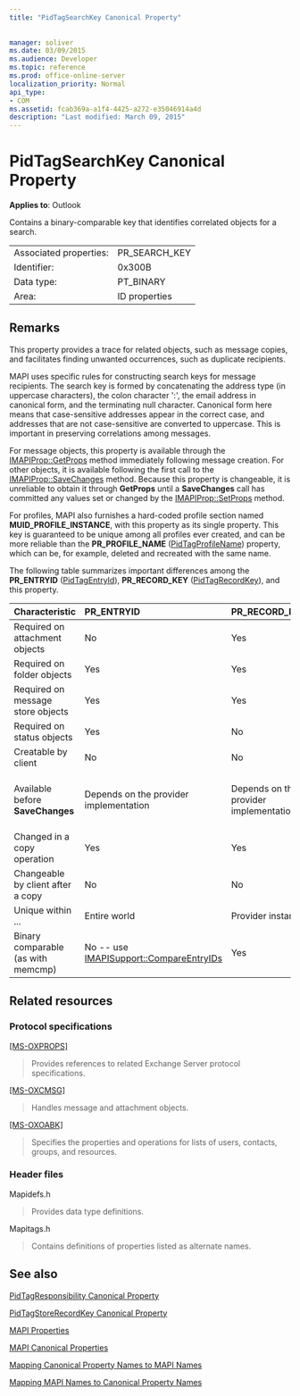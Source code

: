 ```yaml
---
title: "PidTagSearchKey Canonical Property"
 
 
manager: soliver
ms.date: 03/09/2015
ms.audience: Developer
ms.topic: reference
ms.prod: office-online-server
localization_priority: Normal
api_type:
- COM
ms.assetid: fcab369a-a1f4-4425-a272-e35046914a4d
description: "Last modified: March 09, 2015"
---
```


# PidTagSearchKey Canonical Property

  
  
**Applies to**: Outlook 
  
Contains a binary-comparable key that identifies correlated objects for a search.
  
|||
|:-----|:-----|
|Associated properties:  <br/> |PR_SEARCH_KEY  <br/> |
|Identifier:  <br/> |0x300B  <br/> |
|Data type:  <br/> |PT_BINARY  <br/> |
|Area:  <br/> |ID properties  <br/> |
   
## Remarks

This property provides a trace for related objects, such as message copies, and facilitates finding unwanted occurrences, such as duplicate recipients.
  
MAPI uses specific rules for constructing search keys for message recipients. The search key is formed by concatenating the address type (in uppercase characters), the colon character ':', the email address in canonical form, and the terminating null character. Canonical form here means that case-sensitive addresses appear in the correct case, and addresses that are not case-sensitive are converted to uppercase. This is important in preserving correlations among messages.
  
For message objects, this property is available through the [IMAPIProp::GetProps](imapiprop-getprops.md) method immediately following message creation. For other objects, it is available following the first call to the [IMAPIProp::SaveChanges](imapiprop-savechanges.md) method. Because this property is changeable, it is unreliable to obtain it through **GetProps** until a **SaveChanges** call has committed any values set or changed by the [IMAPIProp::SetProps](imapiprop-setprops.md) method. 
  
For profiles, MAPI also furnishes a hard-coded profile section named **MUID_PROFILE_INSTANCE**, with this property as its single property. This key is guaranteed to be unique among all profiles ever created, and can be more reliable than the **PR_PROFILE_NAME** ([PidTagProfileName](pidtagprofilename-canonical-property.md)) property, which can be, for example, deleted and recreated with the same name.
  
The following table summarizes important differences among the **PR_ENTRYID** ([PidTagEntryId](pidtagentryid-canonical-property.md)), **PR_RECORD_KEY** ([PidTagRecordKey](pidtagrecordkey-canonical-property.md)), and this property.
  
|**Characteristic**|****PR_ENTRYID****|****PR_RECORD_KEY****|****PR_SEARCH_KEY****|
|:-----|:-----|:-----|:-----|
|Required on attachment objects  <br/> |No  <br/> |Yes  <br/> |No  <br/> |
|Required on folder objects  <br/> |Yes  <br/> |Yes  <br/> |No  <br/> |
|Required on message store objects  <br/> |Yes  <br/> |Yes  <br/> |No  <br/> |
|Required on status objects  <br/> |Yes  <br/> |No  <br/> |No  <br/> |
|Creatable by client  <br/> |No  <br/> |No  <br/> |Yes  <br/> |
|Available before **SaveChanges** <br/> |Depends on the provider implementation  <br/> |Depends on the provider implementation  <br/> |For messages, Yes. For others, It depends on the provider implementation.  <br/> |
|Changed in a copy operation  <br/> |Yes  <br/> |Yes  <br/> |No  <br/> |
|Changeable by client after a copy  <br/> |No  <br/> |No  <br/> |Yes  <br/> |
|Unique within ...  <br/> |Entire world  <br/> |Provider instance  <br/> |Entire world  <br/> |
|Binary comparable (as with memcmp)  <br/> |No -- use [IMAPISupport::CompareEntryIDs](imapisupport-compareentryids.md) <br/> |Yes  <br/> |Yes  <br/> |
   
## Related resources

### Protocol specifications

[[MS-OXPROPS]](http://msdn.microsoft.com/library/f6ab1613-aefe-447d-a49c-18217230b148%28Office.15%29.aspx)
  
> Provides references to related Exchange Server protocol specifications.
    
[[MS-OXCMSG]](http://msdn.microsoft.com/library/7fd7ec40-deec-4c06-9493-1bc06b349682%28Office.15%29.aspx)
  
> Handles message and attachment objects.
    
[[MS-OXOABK]](http://msdn.microsoft.com/library/f4cf9b4c-9232-4506-9e71-2270de217614%28Office.15%29.aspx)
  
> Specifies the properties and operations for lists of users, contacts, groups, and resources.
    
### Header files

Mapidefs.h
  
> Provides data type definitions.
    
Mapitags.h
  
> Contains definitions of properties listed as alternate names.
    
## See also



[PidTagResponsibility Canonical Property](pidtagresponsibility-canonical-property.md)
  
[PidTagStoreRecordKey Canonical Property](pidtagstorerecordkey-canonical-property.md)


[MAPI Properties](mapi-properties.md)
  
[MAPI Canonical Properties](mapi-canonical-properties.md)
  
[Mapping Canonical Property Names to MAPI Names](mapping-canonical-property-names-to-mapi-names.md)
  
[Mapping MAPI Names to Canonical Property Names](mapping-mapi-names-to-canonical-property-names.md)

